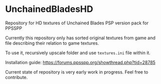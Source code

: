 # UnchainedBladesHD
Repository for HD textures of Unchained Blades PSP version pack for PPSSPP

Currently this repository only has sorted original textures from game and file describing their relation to game textures.

To use it, recursively upscale folder and use `textures.ini` file within it. 

Installation guide: https://forums.ppsspp.org/showthread.php?tid=28785

Current state of repository is very early work in progress. Feel free to contribute.
